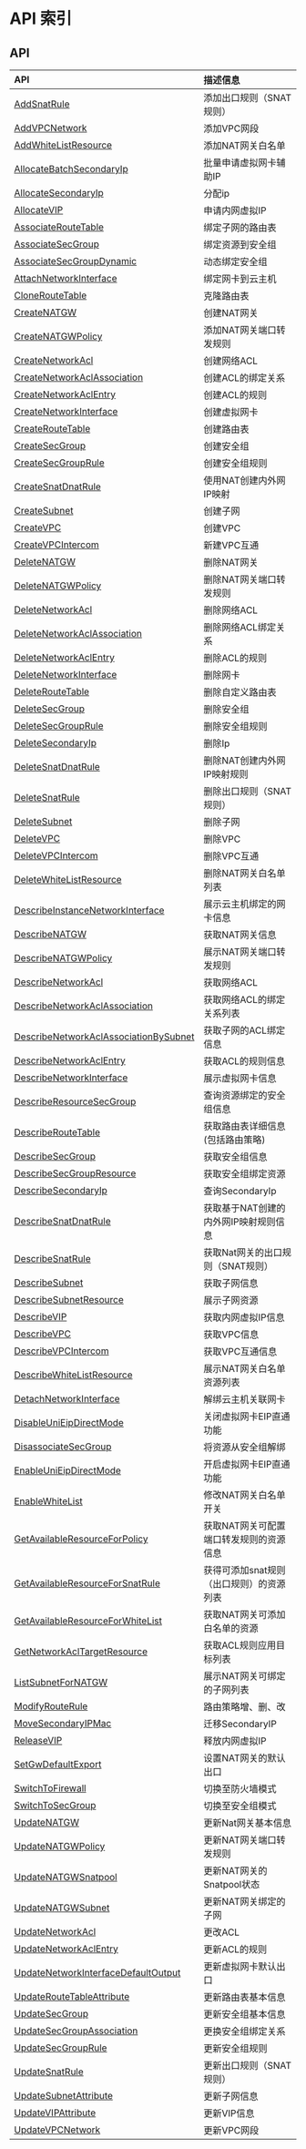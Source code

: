 # API 索引

## API

| API | 描述信息 |
|:---|:---|
|[AddSnatRule](api/vpc-api/add_snat_rule)|添加出口规则（SNAT规则）|
|[AddVPCNetwork](api/vpc-api/add_vpc_network)|添加VPC网段|
|[AddWhiteListResource](api/vpc-api/add_white_list_resource)|添加NAT网关白名单|
|[AllocateBatchSecondaryIp](api/vpc-api/allocate_batch_secondary_ip)|批量申请虚拟网卡辅助IP|
|[AllocateSecondaryIp](api/vpc-api/allocate_secondary_ip)|分配ip|
|[AllocateVIP](api/vpc-api/allocate_vip)|申请内网虚拟IP|
|[AssociateRouteTable](api/vpc-api/associate_route_table)|绑定子网的路由表|
|[AssociateSecGroup](api/vpc-api/associate_sec_group)|绑定资源到安全组|
|[AssociateSecGroupDynamic](api/vpc-api/associate_sec_group_dynamic)|动态绑定安全组|
|[AttachNetworkInterface](api/vpc-api/attach_network_interface)|绑定网卡到云主机|
|[CloneRouteTable](api/vpc-api/clone_route_table)|克隆路由表|
|[CreateNATGW](api/vpc-api/create_natgw)|创建NAT网关|
|[CreateNATGWPolicy](api/vpc-api/create_natgw_policy)|添加NAT网关端口转发规则|
|[CreateNetworkAcl](api/vpc-api/create_network_acl)|创建网络ACL|
|[CreateNetworkAclAssociation](api/vpc-api/create_network_acl_association)|创建ACL的绑定关系|
|[CreateNetworkAclEntry](api/vpc-api/create_network_acl_entry)|创建ACL的规则|
|[CreateNetworkInterface](api/vpc-api/create_network_interface)|创建虚拟网卡|
|[CreateRouteTable](api/vpc-api/create_route_table)|创建路由表|
|[CreateSecGroup](api/vpc-api/create_sec_group)|创建安全组|
|[CreateSecGroupRule](api/vpc-api/create_sec_group_rule)|创建安全组规则|
|[CreateSnatDnatRule](api/vpc-api/create_snat_dnat_rule)|使用NAT创建内外网IP映射|
|[CreateSubnet](api/vpc-api/create_subnet)|创建子网|
|[CreateVPC](api/vpc-api/create_vpc)|创建VPC|
|[CreateVPCIntercom](api/vpc-api/create_vpc_intercom)|新建VPC互通|
|[DeleteNATGW](api/vpc-api/delete_natgw)|删除NAT网关|
|[DeleteNATGWPolicy](api/vpc-api/delete_natgw_policy)|删除NAT网关端口转发规则|
|[DeleteNetworkAcl](api/vpc-api/delete_network_acl)|删除网络ACL|
|[DeleteNetworkAclAssociation](api/vpc-api/delete_network_acl_association)|删除网络ACL绑定关系|
|[DeleteNetworkAclEntry](api/vpc-api/delete_network_acl_entry)|删除ACL的规则|
|[DeleteNetworkInterface](api/vpc-api/delete_network_interface)|删除网卡|
|[DeleteRouteTable](api/vpc-api/delete_route_table)|删除自定义路由表|
|[DeleteSecGroup](api/vpc-api/delete_sec_group)|删除安全组|
|[DeleteSecGroupRule](api/vpc-api/delete_sec_group_rule)|删除安全组规则|
|[DeleteSecondaryIp](api/vpc-api/delete_secondary_ip)|删除Ip|
|[DeleteSnatDnatRule](api/vpc-api/delete_snat_dnat_rule)|删除NAT创建内外网IP映射规则|
|[DeleteSnatRule](api/vpc-api/delete_snat_rule)|删除出口规则（SNAT规则）|
|[DeleteSubnet](api/vpc-api/delete_subnet)|删除子网|
|[DeleteVPC](api/vpc-api/delete_vpc)|删除VPC|
|[DeleteVPCIntercom](api/vpc-api/delete_vpc_intercom)|删除VPC互通|
|[DeleteWhiteListResource](api/vpc-api/delete_white_list_resource)|删除NAT网关白名单列表|
|[DescribeInstanceNetworkInterface](api/vpc-api/describe_instance_network_interface)|展示云主机绑定的网卡信息|
|[DescribeNATGW](api/vpc-api/describe_natgw)|获取NAT网关信息|
|[DescribeNATGWPolicy](api/vpc-api/describe_natgw_policy)|展示NAT网关端口转发规则|
|[DescribeNetworkAcl](api/vpc-api/describe_network_acl)|获取网络ACL|
|[DescribeNetworkAclAssociation](api/vpc-api/describe_network_acl_association)|获取网络ACL的绑定关系列表|
|[DescribeNetworkAclAssociationBySubnet](api/vpc-api/describe_network_acl_association_by_subnet)|获取子网的ACL绑定信息|
|[DescribeNetworkAclEntry](api/vpc-api/describe_network_acl_entry)|获取ACL的规则信息|
|[DescribeNetworkInterface](api/vpc-api/describe_network_interface)|展示虚拟网卡信息|
|[DescribeResourceSecGroup](api/vpc-api/describe_resource_sec_group)|查询资源绑定的安全组信息|
|[DescribeRouteTable](api/vpc-api/describe_route_table)|获取路由表详细信息(包括路由策略)|
|[DescribeSecGroup](api/vpc-api/describe_sec_group)|获取安全组信息|
|[DescribeSecGroupResource](api/vpc-api/describe_sec_group_resource)|获取安全组绑定资源|
|[DescribeSecondaryIp](api/vpc-api/describe_secondary_ip)|查询SecondaryIp|
|[DescribeSnatDnatRule](api/vpc-api/describe_snat_dnat_rule)|获取基于NAT创建的内外网IP映射规则信息|
|[DescribeSnatRule](api/vpc-api/describe_snat_rule)|获取Nat网关的出口规则（SNAT规则）|
|[DescribeSubnet](api/vpc-api/describe_subnet)|获取子网信息|
|[DescribeSubnetResource](api/vpc-api/describe_subnet_resource)|展示子网资源|
|[DescribeVIP](api/vpc-api/describe_vip)|获取内网虚拟IP信息|
|[DescribeVPC](api/vpc-api/describe_vpc)|获取VPC信息|
|[DescribeVPCIntercom](api/vpc-api/describe_vpc_intercom)|获取VPC互通信息|
|[DescribeWhiteListResource](api/vpc-api/describe_white_list_resource)|展示NAT网关白名单资源列表|
|[DetachNetworkInterface](api/vpc-api/detach_network_interface)|解绑云主机关联网卡|
|[DisableUniEipDirectMode](api/vpc-api/disable_uni_eip_direct_mode)|关闭虚拟网卡EIP直通功能|
|[DisassociateSecGroup](api/vpc-api/disassociate_sec_group)|将资源从安全组解绑|
|[EnableUniEipDirectMode](api/vpc-api/enable_uni_eip_direct_mode)|开启虚拟网卡EIP直通功能|
|[EnableWhiteList](api/vpc-api/enable_white_list)|修改NAT网关白名单开关|
|[GetAvailableResourceForPolicy](api/vpc-api/get_available_resource_for_policy)|获取NAT网关可配置端口转发规则的资源信息|
|[GetAvailableResourceForSnatRule](api/vpc-api/get_available_resource_for_snat_rule)|获得可添加snat规则（出口规则）的资源列表|
|[GetAvailableResourceForWhiteList](api/vpc-api/get_available_resource_for_white_list)|获取NAT网关可添加白名单的资源|
|[GetNetworkAclTargetResource](api/vpc-api/get_network_acl_target_resource)|获取ACL规则应用目标列表|
|[ListSubnetForNATGW](api/vpc-api/list_subnet_for_natgw)|展示NAT网关可绑定的子网列表|
|[ModifyRouteRule](api/vpc-api/modify_route_rule)|路由策略增、删、改|
|[MoveSecondaryIPMac](api/vpc-api/move_secondary_ip_mac)|迁移SecondaryIP|
|[ReleaseVIP](api/vpc-api/release_vip)|释放内网虚拟IP|
|[SetGwDefaultExport](api/vpc-api/set_gw_default_export)|设置NAT网关的默认出口|
|[SwitchToFirewall](api/vpc-api/switch_to_firewall)|切换至防火墙模式|
|[SwitchToSecGroup](api/vpc-api/switch_to_sec_group)|切换至安全组模式|
|[UpdateNATGW](api/vpc-api/update_natgw)|更新Nat网关基本信息|
|[UpdateNATGWPolicy](api/vpc-api/update_natgw_policy)|更新NAT网关端口转发规则|
|[UpdateNATGWSnatpool](api/vpc-api/update_natgw_snatpool)|更新NAT网关的Snatpool状态|
|[UpdateNATGWSubnet](api/vpc-api/update_natgw_subnet)|更新NAT网关绑定的子网|
|[UpdateNetworkAcl](api/vpc-api/update_network_acl)|更改ACL|
|[UpdateNetworkAclEntry](api/vpc-api/update_network_acl_entry)|更新ACL的规则|
|[UpdateNetworkInterfaceDefaultOutput](api/vpc-api/update_network_interface_default_output)|更新虚拟网卡默认出口|
|[UpdateRouteTableAttribute](api/vpc-api/update_route_table_attribute)|更新路由表基本信息|
|[UpdateSecGroup](api/vpc-api/update_sec_group)|更新安全组基本信息|
|[UpdateSecGroupAssociation](api/vpc-api/update_sec_group_association)|更换安全组绑定关系|
|[UpdateSecGroupRule](api/vpc-api/update_sec_group_rule)|更新安全组规则|
|[UpdateSnatRule](api/vpc-api/update_snat_rule)|更新出口规则（SNAT规则）|
|[UpdateSubnetAttribute](api/vpc-api/update_subnet_attribute)|更新子网信息|
|[UpdateVIPAttribute](api/vpc-api/update_vip_attribute)|更新VIP信息|
|[UpdateVPCNetwork](api/vpc-api/update_vpc_network)|更新VPC网段|
